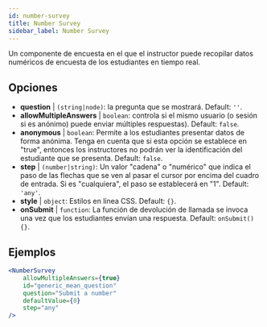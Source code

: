 ```yaml
---
id: number-survey
title: Number Survey
sidebar_label: Number Survey
---
```


Un componente de encuesta en el que el instructor puede recopilar datos numéricos de encuesta de los estudiantes en tiempo real.

## Opciones

* __question__ | `(string|node)`: la pregunta que se mostrará. Default: `''`.
* __allowMultipleAnswers__ | `boolean`: controla si el mismo usuario (o sesión si es anónimo) puede enviar múltiples respuestas). Default: `false`.
* __anonymous__ | `boolean`: Permite a los estudiantes presentar datos de forma anónima. Tenga en cuenta que si esta opción se establece en "true", entonces los instructores no podrán ver la identificación del estudiante que se presenta. Default: `false`.
* __step__ | `(number|string)`: Un valor "cadena" o "numérico" que indica el paso de las flechas que se ven al pasar el cursor por encima del cuadro de entrada. Si es "cualquiera", el paso se establecerá en "1". Default: `'any'`.
* __style__ | `object`: Estilos en línea CSS. Default: `{}`.
* __onSubmit__ | `function`: La función de devolución de llamada se invoca una vez que los estudiantes envían una respuesta. Default: `onSubmit() {}`.


## Ejemplos

```jsx live
<NumberSurvey
    allowMultipleAnswers={true}
    id="generic_mean_question"
    question="Submit a number"
    defaultValue={0}
    step="any"
/>
```

